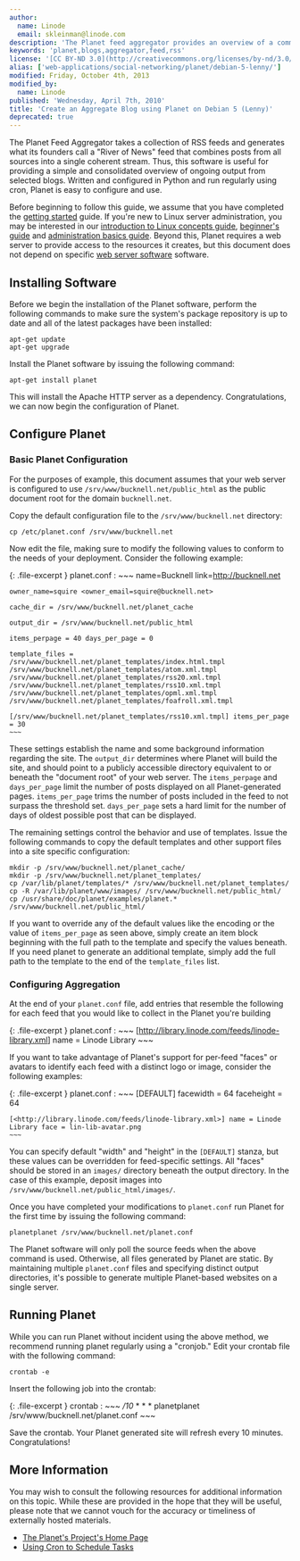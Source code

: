 ```yaml
---
author:
  name: Linode
  email: skleinman@linode.com
description: 'The Planet feed aggregator provides an overview of a community by collecting all feeds produced by a community.'
keywords: 'planet,blogs,aggregator,feed,rss'
license: '[CC BY-ND 3.0](http://creativecommons.org/licenses/by-nd/3.0/us/)'
alias: ['web-applications/social-networking/planet/debian-5-lenny/']
modified: Friday, October 4th, 2013
modified_by:
  name: Linode
published: 'Wednesday, April 7th, 2010'
title: 'Create an Aggregate Blog using Planet on Debian 5 (Lenny)'
deprecated: true
---
```


The Planet Feed Aggregator takes a collection of RSS feeds and generates what its founders call a "River of News" feed that combines posts from all sources into a single coherent stream. Thus, this software is useful for providing a simple and consolidated overview of ongoing output from selected blogs. Written and configured in Python and run regularly using cron, Planet is easy to configure and use.

Before beginning to follow this guide, we assume that you have completed the [getting started](/docs/getting-started/) guide. If you're new to Linux server administration, you may be interested in our [introduction to Linux concepts guide](/docs/tools-reference/introduction-to-linux-concepts/), [beginner's guide](/docs/beginners-guide/) and [administration basics guide](/docs/using-linux/administration-basics). Beyond this, Planet requires a web server to provide access to the resources it creates, but this document does not depend on specific [web server software](/docs/web-servers/) software.

Installing Software
-------------------

Before we begin the installation of the Planet software, perform the following commands to make sure the system's package repository is up to date and all of the latest packages have been installed:

    apt-get update
    apt-get upgrade

Install the Planet software by issuing the following command:

    apt-get install planet

This will install the Apache HTTP server as a dependency. Congratulations, we can now begin the configuration of Planet.

Configure Planet
----------------

### Basic Planet Configuration

For the purposes of example, this document assumes that your web server is configured to use `/srv/www/bucknell.net/public_html` as the public document root for the domain `bucknell.net`.

Copy the default configuration file to the `/srv/www/bucknell.net` directory:

    cp /etc/planet.conf /srv/www/bucknell.net

Now edit the file, making sure to modify the following values to conform to the needs of your deployment. Consider the following example:

{: .file-excerpt }
planet.conf
:   ~~~
    name=Bucknell link=http://bucknell.net

    owner_name=squire <owner_email=squire@bucknell.net>

    cache_dir = /srv/www/bucknell.net/planet_cache

    output_dir = /srv/www/bucknell.net/public_html

    items_perpage = 40 days_per_page = 0

    template_files = /srv/www/bucknell.net/planet_templates/index.html.tmpl /srv/www/bucknell.net/planet_templates/atom.xml.tmpl /srv/www/bucknell.net/planet_templates/rss20.xml.tmpl /srv/www/bucknell.net/planet_templates/rss10.xml.tmpl /srv/www/bucknell.net/planet_templates/opml.xml.tmpl /srv/www/bucknell.net/planet_templates/foafroll.xml.tmpl

    [/srv/www/bucknell.net/planet_templates/rss10.xml.tmpl] items_per_page = 30
    ~~~

These settings establish the name and some background information regarding the site. The `output_dir` determines where Planet will build the site, and should point to a publicly accessible directory equivalent to or beneath the "document root" of your web server. The `items_perpage` and `days_per_page` limit the number of posts displayed on all Planet-generated pages. `items_per_page` trims the number of posts included in the feed to not surpass the threshold set. `days_per_page` sets a hard limit for the number of days of oldest possible post that can be displayed.

The remaining settings control the behavior and use of templates. Issue the following commands to copy the default templates and other support files into a site specific configuration:

    mkdir -p /srv/www/bucknell.net/planet_cache/
    mkdir -p /srv/www/bucknell.net/planet_templates/
    cp /var/lib/planet/templates/* /srv/www/bucknell.net/planet_templates/
    cp -R /var/lib/planet/www/images/ /srv/www/bucknell.net/public_html/
    cp /usr/share/doc/planet/examples/planet.* /srv/www/bucknell.net/public_html/

If you want to override any of the default values like the encoding or the value of `items_per_page` as seen above, simply create an item block beginning with the full path to the template and specify the values beneath. If you need planet to generate an additional template, simply add the full path to the template to the end of the `template_files` list.

### Configuring Aggregation

At the end of your `planet.conf` file, add entries that resemble the following for each feed that you would like to collect in the Planet you're building

{: .file-excerpt }
planet.conf
:   ~~~
    [<http://library.linode.com/feeds/linode-library.xml>]
    name = Linode Library
    ~~~

If you want to take advantage of Planet's support for per-feed "faces" or avatars to identify each feed with a distinct logo or image, consider the following examples:

{: .file-excerpt }
planet.conf
:   ~~~
    [DEFAULT] facewidth = 64 faceheight = 64

    [<http://library.linode.com/feeds/linode-library.xml>] name = Linode Library face = lin-lib-avatar.png
    ~~~

You can specify default "width" and "height" in the `[DEFAULT]` stanza, but these values can be overridden for feed-specific settings. All "faces" should be stored in an `images/` directory beneath the output directory. In the case of this example, deposit images into `/srv/www/bucknell.net/public_html/images/`.

Once you have completed your modifications to `planet.conf` run Planet for the first time by issuing the following command:

    planetplanet /srv/www/bucknell.net/planet.conf

The Planet software will only poll the source feeds when the above command is used. Otherwise, all files generated by Planet are static. By maintaining multiple `planet.conf` files and specifying distinct output directories, it's possible to generate multiple Planet-based websites on a single server.

Running Planet
--------------

While you can run Planet without incident using the above method, we recommend running planet regularly using a "cronjob." Edit your crontab file with the following command:

    crontab -e

Insert the following job into the crontab:

{: .file-excerpt }
crontab
:   ~~~
    */10* * * * planetplanet /srv/www/bucknell.net/planet.conf
    ~~~

Save the crontab. Your Planet generated site will refresh every 10 minutes. Congratulations!

More Information
----------------

You may wish to consult the following resources for additional information on this topic. While these are provided in the hope that they will be useful, please note that we cannot vouch for the accuracy or timeliness of externally hosted materials.

- [The Planet's Project's Home Page](http://www.planetplanet.org)
- [Using Cron to Schedule Tasks](/docs/linux-tools/utilities/cron)



